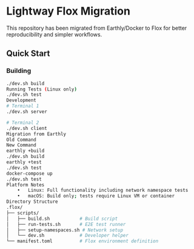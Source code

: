 # Lightway Flox Migration

This repository has been migrated from Earthly/Docker to Flox for better reproducibility and simpler workflows.

## Quick Start

### Building
```bash
./dev.sh build
Running Tests (Linux only)
./dev.sh test
Development
# Terminal 1
./dev.sh server

# Terminal 2
./dev.sh client
Migration from Earthly
Old Command
New Command
earthly +build
./dev.sh build
earthly +test
./dev.sh test
docker-compose up
./dev.sh test
Platform Notes
	•	Linux: Full functionality including network namespace tests
	•	macOS: Build only; tests require Linux VM or container
Directory Structure
.flox/
├── scripts/
│   ├── build.sh           # Build script
│   ├── run-tests.sh       # E2E test runner
│   ├── setup-namespaces.sh # Network setup
│   └── dev.sh             # Developer helper
└── manifest.toml          # Flox environment definition
